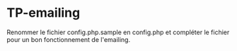 # TP-emailing

Renommer le fichier config.php.sample en config.php et compléter le fichier pour un bon fonctionnement de l'emailing.
